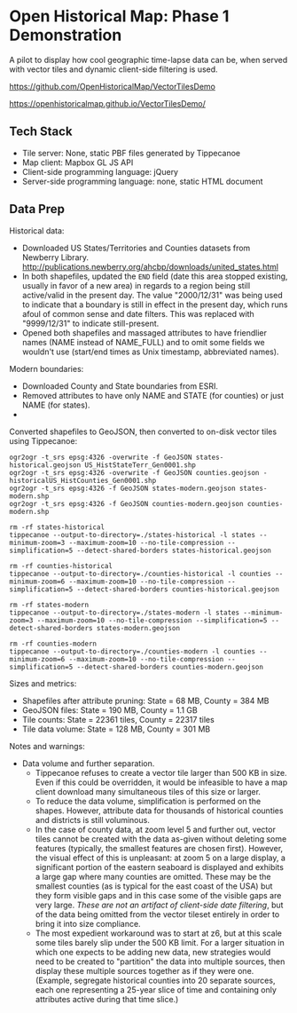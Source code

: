 # Open Historical Map: Phase 1 Demonstration

A pilot to display how cool geographic time-lapse data can be, when served with vector tiles and dynamic client-side filtering is used.

https://github.com/OpenHistoricalMap/VectorTilesDemo

https://openhistoricalmap.github.io/VectorTilesDemo/



## Tech Stack

* Tile server: None, static PBF files generated by Tippecanoe
* Map client: Mapbox GL JS API
* Client-side programming language: jQuery
* Server-side programming language: none, static HTML document


## Data Prep

Historical data:
* Downloaded US States/Territories and Counties datasets from Newberry Library. http://publications.newberry.org/ahcbp/downloads/united_states.html
* In both shapefiles, updated the `END` field (date this area stopped existing, usually in favor of a new area) in regards to a region being still active/valid in the present day. The value "2000/12/31" was being used to indicate that a boundary is still in effect in the present day, which runs afoul of common sense and date filters. This was replaced with "9999/12/31" to indicate still-present.
* Opened both shapefiles and massaged attributes to have friendlier names (NAME instead of NAME_FULL) and to omit some fields we wouldn't use (start/end times as Unix timestamp, abbreviated names).

Modern boundaries:
* Downloaded County and State boundaries from ESRI.
* Removed attributes to have only NAME and STATE (for counties) or just NAME (for states).
* 

Converted shapefiles to GeoJSON, then converted to on-disk vector tiles using Tippecanoe:
```
ogr2ogr -t_srs epsg:4326 -overwrite -f GeoJSON states-historical.geojson US_HistStateTerr_Gen0001.shp
ogr2ogr -t_srs epsg:4326 -overwrite -f GeoJSON counties.geojson -historicalUS_HistCounties_Gen0001.shp
ogr2ogr -t_srs epsg:4326 -f GeoJSON states-modern.geojson states-modern.shp
ogr2ogr -t_srs epsg:4326 -f GeoJSON counties-modern.geojson counties-modern.shp
```

```
rm -rf states-historical
tippecanoe --output-to-directory=./states-historical -l states --minimum-zoom=3 --maximum-zoom=10 --no-tile-compression --simplification=5 --detect-shared-borders states-historical.geojson

rm -rf counties-historical
tippecanoe --output-to-directory=./counties-historical -l counties --minimum-zoom=6 --maximum-zoom=10 --no-tile-compression --simplification=5 --detect-shared-borders counties-historical.geojson

rm -rf states-modern
tippecanoe --output-to-directory=./states-modern -l states --minimum-zoom=3 --maximum-zoom=10 --no-tile-compression --simplification=5 --detect-shared-borders states-modern.geojson

rm -rf counties-modern
tippecanoe --output-to-directory=./counties-modern -l counties --minimum-zoom=6 --maximum-zoom=10 --no-tile-compression --simplification=5 --detect-shared-borders counties-modern.geojson
```

Sizes and metrics:
* Shapefiles after attribute pruning: State = 68 MB, County = 384 MB
* GeoJSON files: State = 190 MB, County = 1.1 GB
* Tile counts: State = 22361 tiles, County = 22317 tiles
* Tile data volume: State = 128 MB, County = 301 MB

Notes and warnings:
* Data volume and further separation.
  * Tippecanoe refuses to create a vector tile larger than 500 KB in size. Even if this could be overridden, it would be infeasible to have a map client download many simultaneous tiles of this size or larger.
  * To reduce the data volume, simplification is performed on the shapes. However, attribute data for thousands of historical counties and districts is still voluminous.
  * In the case of county data, at zoom level 5 and further out, vector tiles cannot be created with the data as-given without deleting some features (typically, the smallest features are chosen first). However, the visual effect of this is unpleasant: at zoom 5 on a large display, a significant portion of the eastern seaboard is displayed and exhibits a large gap where many counties are omitted. These may be the smallest counties (as is typical for the east coast of the USA) but they form visible gaps and in this case some of the visible gaps are very large. *These are not an artifact of client-side date filtering*, but of the data being omitted from the vector tileset entirely in order to bring it into size compliance.
  * The most expedient workaround was to start at z6, but at this scale some tiles barely slip under the 500 KB limit. For a larger situation in which one expects to be adding new data, new strategies would need to be created to "partition" the data into multiple sources, then display these multiple sources together as if they were one. (Example, segregate historical counties into 20 separate sources, each one representing a 25-year slice of time and containing only attributes active during that time slice.)
